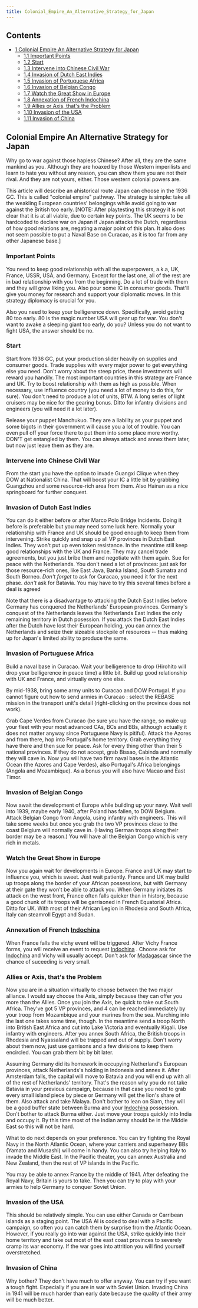 ```yaml
---
title: Colonial_Empire_An_Alternative_Strategy_for_Japan
---
```

## Contents

-   [ 1 Colonial Empire An Alternative Strategy for Japan
    ](#Colonial_Empire_An_Alternative_Strategy_for_Japan)
    -   [ 1.1 Important Points ](#Important_Points)
    -   [ 1.2 Start ](#Start)
    -   [ 1.3 Intervene into Chinese Civil War
        ](#Intervene_into_Chinese_Civil_War)
    -   [ 1.4 Invasion of Dutch East Indies
        ](#Invasion_of_Dutch_East_Indies)
    -   [ 1.5 Invasion of Portuguese Africa
        ](#Invasion_of_Portuguese_Africa)
    -   [ 1.6 Invasion of Belgian Congo ](#Invasion_of_Belgian_Congo)
    -   [ 1.7 Watch the Great Show in Europe
        ](#Watch_the_Great_Show_in_Europe)
    -   [ 1.8 Annexation of French Indochina
        ](#Annexation_of_French_Indochina)
    -   [ 1.9 Allies or Axis, that's the Problem
        ](#Allies_or_Axis.2C_that.27s_the_Problem)
    -   [ 1.10 Invasion of the USA ](#Invasion_of_the_USA)
    -   [ 1.11 Invasion of China ](#Invasion_of_China)

##  Colonial Empire An Alternative Strategy for Japan 

Why go to war against those hapless Chinese? After all, they are the
same mankind as you. Although they are hoaxed by those Western
imperilists and learn to hate you without any reason, you can show them
you are not their rival. And they are not yours, either. Those western
colonial powers are.

This article will describe an ahistorical route Japan can choose in the
1936 GC. This is called "colonial empire" pathway. The strategy is
simple: take all the weakling European countries' belongings while avoid
going to war against the British too early. \[NOTE: After playtesting
this strategy it is not clear that it is at all viable, due to certain
key points. The UK seems to be hardcoded to declare war on Japan if
Japan attacks the Dutch, regardless of how good relations are, negating
a major point of this plan. It also does not seem possible to put a
Naval Base on Curacao, as it is too far from any other Japanese base.\]

###  Important Points 

You need to keep good relationship with all the superpowers, a.k.a, UK,
France, USSR, USA, and Germany. Except for the last one, all of the rest
are in bad relationship with you from the beginning. Do a lot of trade
with them and they will grow liking you. Also pour some IC in consumer
goods. That'll give you money for research and support your diplomatic
moves. In this strategy diplomacy is crucial for you.

Also you need to keep your belligerence down. Specifically, avoid
getting 80 too early. 80 is the magic number USA will gear up for war.
You don't want to awake a sleeping giant too early, do you? Unless you
do not want to fight USA, the answer should be no.

###  Start 

Start from 1936 GC, put your production slider heavily on supplies and
consumer goods. Trade supplies with every major power to get everything
else you need. Don't worry about the steep price, these investments will
reward you handily. The most important countries in this strategy are
France and UK. Try to boost relationship with them as high as possible.
When necessary, use influence country (you need a lot of money to do
this, for sure). You don't need to produce a lot of units, BTW. A long
series of light cruisers may be nice for the gearing bonus. Ditto for
infantry divisions and engineers (you will need it a lot later).

Release your puppet Manchukuo. They are a liability as your puppet and
some bigots in their government will cause you a lot of trouble. You can
even pull off your force there to put them into some place more worthy.
DON'T get entangled by them. You can always attack and annex them later,
but now just leave them as they are.

###  Intervene into Chinese Civil War 

From the start you have the option to invade Guangxi Clique when they
DOW at Nationalist China. That will boost your IC a little bit by
grabbing Guangzhou and some resource-rich area from them. Also Hainan as
a nice springboard for further conquest.

###  Invasion of Dutch East Indies 

You can do it either before or after Marco Polo Bridge Incidents. Doing
it before is preferable but you may need some luck here. Normally your
relationship with France and UK should be good enough to keep them from
intervening. Strike quickly and snap up all VP provinces in Dutch East
Indies. They won't put up even token resistance. In the meantime still
keep good relationships with the UK and France. They may cancel trade
agreements, but you just bribe them and negotiate with them again. Sue
for peace with the Netherlands. You don't need a lot of provinces: just
ask for those resource-rich ones, like East Java, Banka Island, South
Sumatra and South Borneo. *Don't forget* to ask for Curacao, you need it
for the next phase. *don't* ask for Batavia. You may have to try this
several times before a deal is agreed

Note that there is a disadvantage to attacking the Dutch East Indies
before Germany has conquered the Netherlands' European provinces.
Germany's conquest of the Netherlands leaves the Netherlands East Indies
the only remaining territory in Dutch posession. If you attack the Dutch
East Indies after the Dutch have lost their European holding, you can
annex the Netherlands and seize their sizeable stockpile of resources --
thus making up for Japan's limited ability to produce the same.

###  Invasion of Portuguese Africa 

Build a naval base in Curacao. Wait your belligerence to drop (Hirohito
will drop your belligerence in peace time) a little bit. Build up good
relationship with UK and France, and virtually every one else.

By mid-1938, bring some army units to Curacao and DOW Portugal. If you
cannot figure out how to send armies in Curacao : select the REBASE
mission in the transport unit's detail (right-clicking on the province
does not work).

Grab Cape Verdes from Curacao (be sure you have the range, so make up
your fleet with your most advanced CAs, BCs and BBs, although actually
it does not matter anyway since Portuguese Navy is pitiful). Attack the
Azores and from there, hop into Portugal's home territory. Grab
everything they have there and then sue for peace. Ask for every thing
other than their 5 national provinces. If they do not accept, grab
Bissao, Cabinda and normally they will cave in. Now you will have two
firm naval bases in the Atlantic Ocean (the Azores and Cape Verdes),
also Portugal's Africa belongings (Angola and Mozambique). As a bonus
you will also have Macao and East Timor.

###  Invasion of Belgian Congo 

Now await the development of Europe while building up your navy. Wait
well into 1939, maybe early 1940, after Poland has fallen, to DOW
Belgium. Attack Belgian Congo from Angola, using infantry with
engineers. This will take some weeks but once you grab the two VP
provinces close to the coast Belgium will normally cave in. (Having
German troops along their border may be a reason.) You will have all the
Belgian Congo which is very rich in metals.

###  Watch the Great Show in Europe 

Now you again wait for developments in Europe. France and UK may start
to influence you, which is sweet. Just wait patiently. France and UK may
build up troops along the border of your African possessions, but with
Germany at their gate they won't be able to attack you. When Germany
initiates its attack on the west front, France often falls quicker than
in history, because a good chunk of its troops will be garrisoned in
French Equatorial Africa. Ditto for UK. With most of their African
Legion in Rhodesia and South Africa, Italy can steamroll Egypt and
Sudan.

###  Annexation of French [Indochina](/wiki/Indochina "Indochina") 

When France falls the vichy event will be triggered. After Vichy France
forms, you will receive an event to request
[Indochina](/wiki/Indochina "Indochina") . Choose ask for
[Indochina](/wiki/Indochina "Indochina") and Vichy will usually accept.
Don't ask for [Madagascar](/wiki/Madagascar "Madagascar") since the
chance of suceeding is very small.

###    Allies or Axis, that's the Problem 

Now you are in a situation virtually to choose between the two major
alliance. I would say choose the Axis, simply because they can offer you
more than the Allies. Once you join the Axis, be quick to take out South
Africa. They've got 5 VP provinces, and 4 can be reached immediately by
your troop from Mozambique and your marines from the sea. Marching into
the last one takes some time, though. In the meantime send a troop North
into British East Africa and cut into Lake Victoria and eventually
Kigali. Use infantry with engineers. After you annex South Africa, the
British troops in Rhodesia and Nyassaland will be trapped and out of
supply. Don't worry about them now, just use garrisons and a few
divisions to keep them encircled. You can grab them bit by bit later.

Assuming Germany did its homework in occupying Netherland's European
provinces, attack Netherlands's holding in Indonesia and annex it. After
Amsterdam falls, the capital will move to Batavia and you will end up
with all of the rest of Netherlands' territory. That's the reason why
you do not take Batavia in your previous campaign, because in that case
you need to grab every small island piece by piece or Germany will get
the lion's share of them. Also attack and take Malaya. Don't bother to
lean on Siam, they will be a good buffer state between Burma and your
[Indochina](/wiki/Indochina "Indochina") possession. Don't bother to
attack Burma either. Just move your troops quickly into India and occupy
it. By this time most of the Indian army should be in the Middle East so
this will not be hard.

What to do next depends on your preference. You can try fighting the
Royal Navy in the North Atlantic Ocean, where your carriers and
superheavy BBs (Yamato and Musashi) will come in handy. You can also try
helping Italy to invade the Middle East. In the Pacific theater, you can
annex Australia and New Zealand, then the rest of VP islands in the
Pacific.

You may be able to annex France by the middle of 1941. After defeating
the Royal Navy, Britain is yours to take. Then you can try to play with
your armies to help Germany to conquer Soviet Union.

###  Invasion of the USA 

This should be relatively simple. You can use either Canada or Carribean
islands as a staging point. The USA AI is coded to deal with a Pacific
campaign, so often you can catch them by surprise from the Atlantic
Ocean. However, if you really go into war against the USA, strike
quickly into their home territory and take out most of the east coast
provinces to severely cramp its war economy. If the war goes into
attrition you will find yourself overstretched.

###  Invasion of China 

Why bother? They don't have much to offer anyway. You can try if you
want a tough fight. Especially if you are in war with Soviet Union.
Invading China in 1941 will be much harder than early date because the
quality of their army will be much better.
